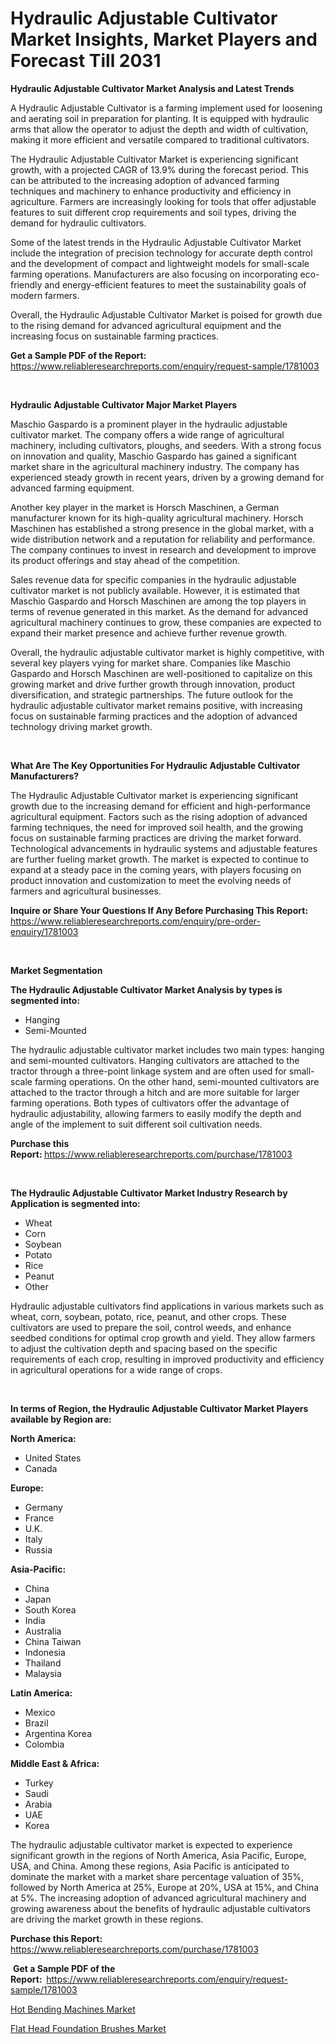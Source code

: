 <p><h1>Hydraulic Adjustable Cultivator Market Insights, Market Players and Forecast Till 2031</h1></p><p><strong>Hydraulic Adjustable Cultivator Market Analysis and Latest Trends</strong></p>
<p><p>A Hydraulic Adjustable Cultivator is a farming implement used for loosening and aerating soil in preparation for planting. It is equipped with hydraulic arms that allow the operator to adjust the depth and width of cultivation, making it more efficient and versatile compared to traditional cultivators.</p><p>The Hydraulic Adjustable Cultivator Market is experiencing significant growth, with a projected CAGR of 13.9% during the forecast period. This can be attributed to the increasing adoption of advanced farming techniques and machinery to enhance productivity and efficiency in agriculture. Farmers are increasingly looking for tools that offer adjustable features to suit different crop requirements and soil types, driving the demand for hydraulic cultivators. </p><p>Some of the latest trends in the Hydraulic Adjustable Cultivator Market include the integration of precision technology for accurate depth control and the development of compact and lightweight models for small-scale farming operations. Manufacturers are also focusing on incorporating eco-friendly and energy-efficient features to meet the sustainability goals of modern farmers.</p><p>Overall, the Hydraulic Adjustable Cultivator Market is poised for growth due to the rising demand for advanced agricultural equipment and the increasing focus on sustainable farming practices.</p></p>
<p><strong>Get a Sample PDF of the Report:&nbsp;</strong> <a href="https://www.reliableresearchreports.com/enquiry/request-sample/1781003">https://www.reliableresearchreports.com/enquiry/request-sample/1781003</a></p>
<p>&nbsp;</p>
<p><strong>Hydraulic Adjustable Cultivator Major Market Players</strong></p>
<p><p>Maschio Gaspardo is a prominent player in the hydraulic adjustable cultivator market. The company offers a wide range of agricultural machinery, including cultivators, ploughs, and seeders. With a strong focus on innovation and quality, Maschio Gaspardo has gained a significant market share in the agricultural machinery industry. The company has experienced steady growth in recent years, driven by a growing demand for advanced farming equipment.</p><p>Another key player in the market is Horsch Maschinen, a German manufacturer known for its high-quality agricultural machinery. Horsch Maschinen has established a strong presence in the global market, with a wide distribution network and a reputation for reliability and performance. The company continues to invest in research and development to improve its product offerings and stay ahead of the competition.</p><p>Sales revenue data for specific companies in the hydraulic adjustable cultivator market is not publicly available. However, it is estimated that Maschio Gaspardo and Horsch Maschinen are among the top players in terms of revenue generated in this market. As the demand for advanced agricultural machinery continues to grow, these companies are expected to expand their market presence and achieve further revenue growth.</p><p>Overall, the hydraulic adjustable cultivator market is highly competitive, with several key players vying for market share. Companies like Maschio Gaspardo and Horsch Maschinen are well-positioned to capitalize on this growing market and drive further growth through innovation, product diversification, and strategic partnerships. The future outlook for the hydraulic adjustable cultivator market remains positive, with increasing focus on sustainable farming practices and the adoption of advanced technology driving market growth.</p></p>
<p>&nbsp;</p>
<p><strong>What Are The Key Opportunities For Hydraulic Adjustable Cultivator Manufacturers?</strong></p>
<p><p>The Hydraulic Adjustable Cultivator market is experiencing significant growth due to the increasing demand for efficient and high-performance agricultural equipment. Factors such as the rising adoption of advanced farming techniques, the need for improved soil health, and the growing focus on sustainable farming practices are driving the market forward. Technological advancements in hydraulic systems and adjustable features are further fueling market growth. The market is expected to continue to expand at a steady pace in the coming years, with players focusing on product innovation and customization to meet the evolving needs of farmers and agricultural businesses.</p></p>
<p><strong>Inquire or Share Your Questions If Any Before Purchasing This Report:</strong> <a href="https://www.reliableresearchreports.com/enquiry/pre-order-enquiry/1781003">https://www.reliableresearchreports.com/enquiry/pre-order-enquiry/1781003</a></p>
<p>&nbsp;</p>
<p><strong>Market Segmentation</strong></p>
<p><strong>The Hydraulic Adjustable Cultivator Market Analysis by types is segmented into:</strong></p>
<p><ul><li>Hanging</li><li>Semi-Mounted</li></ul></p>
<p><p>The hydraulic adjustable cultivator market includes two main types: hanging and semi-mounted cultivators. Hanging cultivators are attached to the tractor through a three-point linkage system and are often used for small-scale farming operations. On the other hand, semi-mounted cultivators are attached to the tractor through a hitch and are more suitable for larger farming operations. Both types of cultivators offer the advantage of hydraulic adjustability, allowing farmers to easily modify the depth and angle of the implement to suit different soil cultivation needs.</p></p>
<p><strong>Purchase this Report:&nbsp;</strong><a href="https://www.reliableresearchreports.com/purchase/1781003">https://www.reliableresearchreports.com/purchase/1781003</a></p>
<p>&nbsp;</p>
<p><strong>The Hydraulic Adjustable Cultivator Market Industry Research by Application is segmented into:</strong></p>
<p><ul><li>Wheat</li><li>Corn</li><li>Soybean</li><li>Potato</li><li>Rice</li><li>Peanut</li><li>Other</li></ul></p>
<p><p>Hydraulic adjustable cultivators find applications in various markets such as wheat, corn, soybean, potato, rice, peanut, and other crops. These cultivators are used to prepare the soil, control weeds, and enhance seedbed conditions for optimal crop growth and yield. They allow farmers to adjust the cultivation depth and spacing based on the specific requirements of each crop, resulting in improved productivity and efficiency in agricultural operations for a wide range of crops.</p></p>
<p>&nbsp;</p>
<p><strong>In terms of Region, the Hydraulic Adjustable Cultivator Market Players available by Region are:</strong></p>
<p>
    <p> <strong> North America: </strong>
        <ul>
            <li>United States</li>
            <li>Canada</li>
        </ul>
        </p> 
    <p> <strong> Europe: </strong>
        <ul>
            <li>Germany</li>
            <li>France</li>
            <li>U.K.</li>
            <li>Italy</li>
            <li>Russia</li>
        </ul>
        </p> 
    <p> <strong> Asia-Pacific: </strong>
        <ul>
            <li>China</li>
            <li>Japan</li>
            <li>South Korea</li>
            <li>India</li>
            <li>Australia</li>
            <li>China Taiwan</li>
            <li>Indonesia</li>
            <li>Thailand</li>
            <li>Malaysia</li>
        </ul>
        </p> 
    <p> <strong> Latin America: </strong>
        <ul>
            <li>Mexico</li>
            <li>Brazil</li>
            <li>Argentina Korea</li>
            <li>Colombia</li>
        </ul>
        </p> 
    <p> <strong> Middle East & Africa: </strong>
        <ul>
            <li>Turkey</li>
            <li>Saudi</li>
            <li>Arabia</li>
            <li>UAE</li>
            <li>Korea</li>
        </ul>
    </p>
    </p>
<p><p>The hydraulic adjustable cultivator market is expected to experience significant growth in the regions of North America, Asia Pacific, Europe, USA, and China. Among these regions, Asia Pacific is anticipated to dominate the market with a market share percentage valuation of 35%, followed by North America at 25%, Europe at 20%, USA at 15%, and China at 5%. The increasing adoption of advanced agricultural machinery and growing awareness about the benefits of hydraulic adjustable cultivators are driving the market growth in these regions.</p></p>
<p><strong>Purchase this Report: </strong><a href="https://www.reliableresearchreports.com/purchase/1781003">https://www.reliableresearchreports.com/purchase/1781003</a></p>
<p>&nbsp;<strong>Get a Sample PDF of the Report:&nbsp;&nbsp;</strong><a href="https://www.reliableresearchreports.com/enquiry/request-sample/1781003">https://www.reliableresearchreports.com/enquiry/request-sample/1781003</a></p>
<p><strong></strong></p>
<p><p><a href="https://issuu.com/reportprime-2/docs/hot-bending-machines-market-size-2030.pptx">Hot Bending Machines Market</a></p><p><a href="https://issuu.com/reportprime-2/docs/flat-head-foundation-brushes-market-size-2030.pptx">Flat Head Foundation Brushes Market</a></p></p>